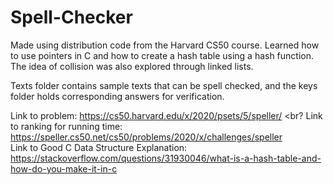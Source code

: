 # Spell-Checker
Made using distribution code from the Harvard CS50 course. Learned how to use pointers in C and how to create a hash table using a hash function. The idea of collision was also explored through linked lists. 

Texts folder contains sample texts that can be spell checked, and the keys folder holds corresponding answers for verification. 

Link to problem: https://cs50.harvard.edu/x/2020/psets/5/speller/ <br?
Link to ranking for running time: https://speller.cs50.net/cs50/problems/2020/x/challenges/speller <br>
Link to Good C Data Structure Explanation: https://stackoverflow.com/questions/31930046/what-is-a-hash-table-and-how-do-you-make-it-in-c <br>

